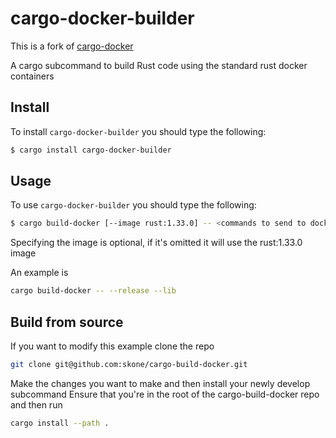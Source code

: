 # cargo-docker-builder

This is a fork of [cargo-docker](https://github.com/DenisKolodin/cargo-docker)

A cargo subcommand to build Rust code using the standard rust docker containers

## Install

To install `cargo-docker-builder` you should type the following:
```bash
$ cargo install cargo-docker-builder
```


## Usage

To use `cargo-docker-builder` you should type the following:

```bash
$ cargo build-docker [--image rust:1.33.0] -- <commands to send to docker>
```

Specifying the image is optional, if it's omitted it will use the rust:1.33.0 image

An example is 
```bash
cargo build-docker -- --release --lib
```


## Build from source

If you want to modify this example clone the repo

```bash
git clone git@github.com:skone/cargo-build-docker.git
```

Make the changes you want to make and then install your newly develop subcommand
Ensure that you're in the root of the cargo-build-docker repo and then run

```bash
cargo install --path .
```


